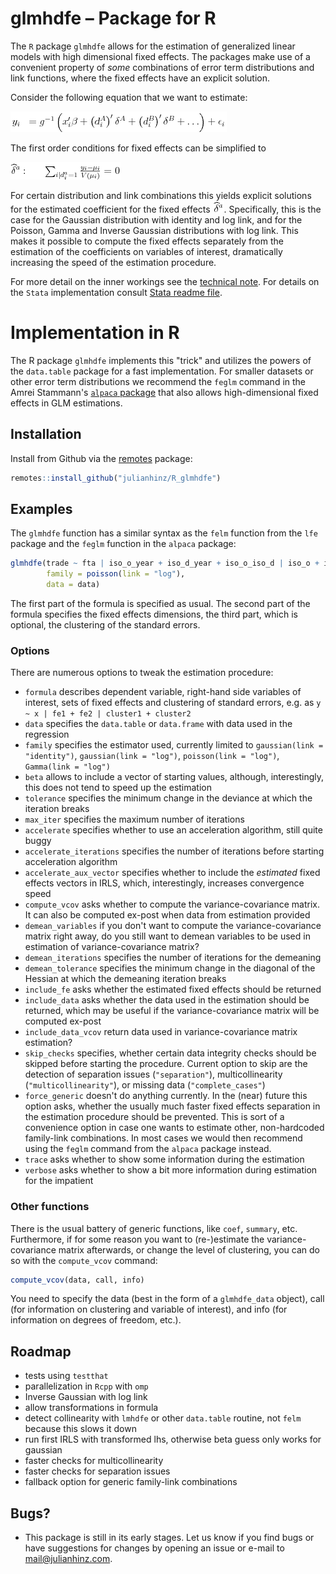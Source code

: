 # glmhdfe – Package for R

The `R` package `glmhdfe` allows for the estimation of generalized linear models with high dimensional fixed effects. The packages make use of a convenient property of *some* combinations of error term distributions and link functions, where the fixed effects have an explicit solution.

Consider the following equation that we want to estimate:

![glm](resources/glm.png)

The first order conditions for fixed effects can be simplified to

![glm](resources/foc.png)

For certain distribution and link combinations this yields explicit solutions for the estimated coefficient for the fixed effects ![glm](resources/delta.png). Specifically, this is the case for the Gaussian distribution with identity and log link, and for the Poisson, Gamma and Inverse Gaussian distributions with log link. This makes it possible to compute the fixed effects separately from the estimation of the coefficients on variables of interest, dramatically increasing the speed of the estimation procedure.

For more detail on the inner workings see the [technical note](resources/glmhdfe-technical-note.pdf). For details on the `Stata` implementation consult [Stata readme file](https://github.com/julianhinz/glmhdfe/Stata_glmhdfe).

# Implementation in R

The R package `glmhdfe` implements this "trick" and utilizes the powers of the `data.table` package for a fast implementation. For smaller datasets or other error term distributions we recommend the `feglm` command in the Amrei Stammann's [`alpaca` package](https://github.com/amrei-stammann/alpaca) that also allows high-dimensional fixed effects in GLM estimations.

## Installation

Install from Github via the [remotes](https://remotes.r-lib.org) package:
```R
remotes::install_github("julianhinz/R_glmhdfe")
```

## Examples

The `glmhdfe` function has a similar syntax as the `felm` function from the `lfe` package and the `feglm` function in the `alpaca` package:
```R
glmhdfe(trade ~ fta | iso_o_year + iso_d_year + iso_o_iso_d | iso_o + iso_d + year,
        family = poisson(link = "log"),
        data = data)
```
The first part of the formula is specified as usual. The second part of the formula specifies the fixed effects dimensions, the third part, which is optional, the clustering of the standard errors.

### Options

There are numerous options to tweak the estimation procedure:

* `formula` describes dependent variable, right-hand side variables of interest, sets of fixed effects and clustering of standard errors, e.g. as `y ~ x | fe1 + fe2 | cluster1 + cluster2`
* `data` specifies the `data.table` or `data.frame` with data used in the regression
* `family` specifies the estimator used, currently limited to `gaussian(link = "identity")`, `gaussian(link = "log")`, `poisson(link = "log")`, `Gamma(link = "log")`
* `beta` allows to include a vector of starting values, although, interestingly, this does not tend to speed up the estimation
* `tolerance` specifies the minimum change in the deviance at which the iteration breaks
* `max_iter` specifies the maximum number of iterations
* `accelerate` specifies whether to use an acceleration algorithm, still quite buggy
* `accelerate_iterations` specifies the number of iterations before starting acceleration algorithm
* `accelerate_aux_vector` specifies whether to include the *estimated* fixed effects vectors in IRLS, which, interestingly, increases convergence speed
* `compute_vcov` asks whether to compute the variance-covariance matrix. It can also be computed ex-post when data from estimation provided
* `demean_variables` if you don't want to compute the variance-covariance matrix right away, do you still want to demean variables to be used in estimation of variance-covariance matrix?
* `demean_iterations` specifies the number of iterations for the demeaning
* `demean_tolerance` specifies the minimum change in the diagonal of the Hessian at which the demeaning iteration breaks
* `include_fe` asks whether the estimated fixed effects should be returned
* `include_data` asks whether the data used in the estimation should be returned, which may be useful if the variance-covariance matrix will be computed ex-post
* `include_data_vcov` return data used in variance-covariance matrix estimation?
* `skip_checks` specifies, whether certain data integrity checks should be skipped before starting the procedure. Current option to skip are the detection of separation issues (`"separation"`), multicollinearity (`"multicollinearity"`), or missing data (`"complete_cases"`)
* `force_generic` doesn't do anything currently. In the (near) future this option asks, whether the usually much faster fixed effects separation in the estimation procedure should be prevented. This is sort of a convenience option in case one wants to estimate other, non-hardcoded family-link combinations. In most cases we would then recommend using the `feglm` command from the `alpaca` package instead.
* `trace` asks whether to show some information during the estimation
* `verbose` asks whether to show a bit more information during estimation for the impatient

### Other functions

There is the usual battery of generic functions, like `coef`, `summary`, etc. Furthermore, if for some reason you want to (re-)estimate the variance-covariance matrix afterwards, or change the level of clustering, you can do so with the `compute_vcov` command:
```R
compute_vcov(data, call, info)
```
You need to specify the data (best in the form of a `glmhdfe_data` object), call (for information on clustering and variable of interest), and info (for information on degrees of freedom, etc.).

## Roadmap

* tests using `testthat`
* parallelization in `Rcpp` with `omp`
* Inverse Gaussian with log link
* allow transformations in formula
* detect collinearity with `lmhdfe` or other `data.table` routine, not `felm` because this slows it down
* run first IRLS with transformed lhs, otherwise beta guess only works for gaussian
* faster checks for multicollinearity
* faster checks for separation issues
* fallback option for generic family-link combinations

## Bugs?

* This package is still in its early stages. Let us know if you find bugs or have suggestions for changes by opening an issue or e-mail to [mail@julianhinz.com](mailto:mail@julianhinz.com?subject=glmhdfe%20package).
